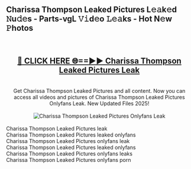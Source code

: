<h2>Charissa Thompson Leaked Pictures L𝚎𝚊k𝚎d 𝙽u𝚍𝚎s - Parts-vgL 𝚅𝚒d𝚎o 𝙻𝚎𝚊ks - Hot N𝚎w 𝙿hotos </h2>
<br>
<div align="center">
<h2><a href="https://213.232.235.80/live/video.php?q=charissa-thompson-leaked-pictures" rel="nofollow">🔴 CLICK HERE 🌐==►► Charissa Thompson Leaked Pictures Leak</a></h2>
<br>
Get Charissa Thompson Leaked Pictures and all content. Now you can access all videos and pictures of Charissa Thompson Leaked Pictures Onlyfans Leak. New Updated Files 2025!
<br>
<br>
<a href="https://213.232.235.80/live/video.php?q=charissa-thompson-leaked-pictures" rel="nofollow" data-target="animated-image.originalLink"><img src="https://i.imgur.com/1EjSzPs.png" alt="Charissa Thompson Leaked Pictures Onlyfans Leak" style="max-width: 100%; display: inline-block;" data-target="animated-image.originalImage"></a>
</div>
<br>
Charissa Thompson Leaked Pictures leak<br>
Charissa Thompson Leaked Pictures leaked onlyfans<br>
Charissa Thompson Leaked Pictures onlyfans leak<br>
Charissa Thompson Leaked Pictures leaked onlyfans<br>
Charissa Thompson Leaked Pictures onlyfans leaks<br>
Charissa Thompson Leaked Pictures onlyfans porn

